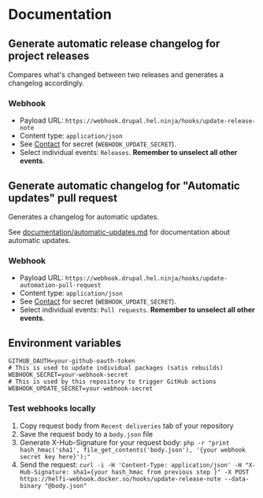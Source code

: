 # Documentation

## Generate automatic release changelog for project releases

Compares what's changed between two releases and generates a changelog accordingly.

### Webhook

- Payload URL: `https://webhook.drupal.hel.ninja/hooks/update-release-note`
- Content type: `application/json`
- See [Contact](#contact) for secret (`WEBHOOK_UPDATE_SECRET`).
- Select individual events: `Releases`. **Remember to unselect all other events**.


## Generate automatic changelog for "Automatic updates" pull request

Generates a changelog for automatic updates.

See [documentation/automatic-updates.md](https://github.com/City-of-Helsinki/drupal-helfi-platform/blob/main/documentation/automatic-updates.md) for documentation about automatic updates.

### Webhook

- Payload URL: `https://webhook.drupal.hel.ninja/hooks/update-automation-pull-request`
- Content type: `application/json`
- See [Contact](#contact) for secret (`WEBHOOK_UPDATE_SECRET`).
- Select individual events: `Pull requests`. **Remember to unselect all other events**.

## Environment variables

```
GITHUB_OAUTH=your-github-oauth-token
# This is used to update individual packages (satis rebuilds)
WEBHOOK_SECRET=your-webhook-secret
# This is used by this repository to trigger GitHub actions
WEBHOOK_UPDATE_SECRET=your-webhook-secret
```

### Test webhooks locally

1. Copy request body from `Recent deliveries` tab of your repository
2. Save the request body to a `body.json` file
3. Generate X-Hub-Signature for your request body: `php -r "print hash_hmac('sha1', file_get_contents('body.json'), '{your webhook secret key here}');"`
4. Send the request: `curl -i -H 'Content-Type: application/json' -H "X-Hub-Signature: sha1={your hash_hmac from previous step }" -X POST https://helfi-webhook.docker.so/hooks/update-release-note --data-binary "@body.json"`

